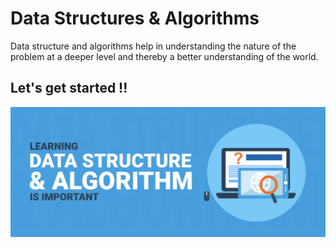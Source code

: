 # Data Structures & Algorithms
Data structure and algorithms help in understanding the nature of the problem at a deeper level and thereby a better understanding of the world.
## Let's get started !!
![alt txt](https://github.com/riya-star/DSA/blob/master/Learning-Data-Structures-and-Algorithms-is-Important1-1024x424.png)
